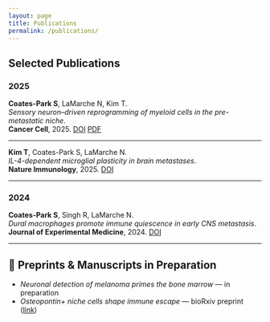 ```yaml
---
layout: page
title: Publications
permalink: /publications/
---
```


## Selected Publications

<!-- Each publication can be grouped by year or topic -->

### 2025

**Coates-Park S**, LaMarche N, Kim T.  
*Sensory neuron–driven reprogramming of myeloid cells in the pre-metastatic niche*.  
**Cancer Cell**, 2025. [DOI](https://doi.org/xxxx) [PDF](/assets/papers/2025-sensory-niche.pdf)

---

**Kim T**, Coates-Park S, LaMarche N.  
*IL-4-dependent microglial plasticity in brain metastases*.  
**Nature Immunology**, 2025. [DOI](https://doi.org/xxxx)

---

### 2024

**Coates-Park S**, Singh R, LaMarche N.  
*Dural macrophages promote immune quiescence in early CNS metastasis*.  
**Journal of Experimental Medicine**, 2024. [DOI](https://doi.org/xxxx)

---

## 📄 Preprints & Manuscripts in Preparation

- *Neuronal detection of melanoma primes the bone marrow* — in preparation  
- *Osteopontin+ niche cells shape immune escape* — bioRxiv preprint ([link](https://biorxiv.org/...))

